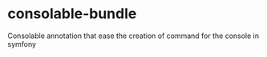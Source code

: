 consolable-bundle
=================

Consolable annotation that ease the creation of command for the console in symfony
